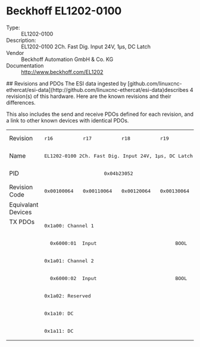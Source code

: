 #  Beckhoff EL1202-0100

<dl>
  <dt>Type:</dt><dd>EL1202-0100</dd>
  <dt>Description:</dt><dd>EL1202-0100 2Ch. Fast Dig. Input 24V, 1µs, DC Latch</dd>
  <dt>Vendor</dt><dd>Beckhoff Automation GmbH & Co. KG</dd>
  <dt>Documentation</dt><dd><a href="http://www.beckhoff.com/EL1202">http://www.beckhoff.com/EL1202</a></dd>
</dl>
## Revisions and PDOs
The ESI data ingested by [github.com/linuxcnc-ethercat/esi-data](http://github.com/linuxcnc-ethercat/esi-data)describes 4 revision(s) of this hardware.  Here are the known revisions and their differences.

This also includes the send and receive PDOs defined for each revision, and a link to other known devices with identical PDOs.

<table>
<tr >
<td class="first">Revision</td>
<td ><pre>r16</pre></td>
<td ><pre>r17</pre></td>
<td ><pre>r18</pre></td>
<td ><pre>r19</pre></td>
</tr>
<tr >
<td class="first">Name</td>
<td  colspan=4 align="center"><pre>EL1202-0100 2Ch. Fast Dig. Input 24V, 1µs, DC Latch</pre></td>
</tr>
<tr >
<td class="first">PID</td>
<td  colspan=4 align="center"><pre>0x04b23052</pre></td>
</tr>
<tr >
<td class="first">Revision Code</td>
<td ><pre>0x00100064</pre></td>
<td ><pre>0x00110064</pre></td>
<td ><pre>0x00120064</pre></td>
<td ><pre>0x00130064</pre></td>
</tr>
<tr >
<td class="first">Equivalant Devices</td>
<td  colspan=4 align="center"></td>
</tr>
<tr class="txpdo pdosection">
<td class="first" rowspan=7 valign=top>TX PDOs</td>
<td colspan=4 align="left"><pre>0x1a00: Channel 1</pre></td>
<td></td>
</tr>
<tr class="txpdo">
<td  colspan=4 align="left"><pre>  0x6000:01  Input                           BOOL</pre></td>
</tr>
<tr class="txpdo pdosection">
<td  colspan=4 align="left"><pre>0x1a01: Channel 2</pre></td>
</tr>
<tr class="txpdo">
<td  colspan=4 align="left"><pre>  0x6000:02  Input                           BOOL</pre></td>
</tr>
<tr class="txpdo pdosection">
<td  colspan=4 align="left"><pre>0x1a02: Reserved</pre></td>
</tr>
<tr class="txpdo pdosection">
<td  colspan=4 align="left"><pre>0x1a10: DC</pre></td>
</tr>
<tr class="txpdo pdosection">
<td  colspan=4 align="left"><pre>0x1a11: DC</pre></td>
</tr>
</table>
